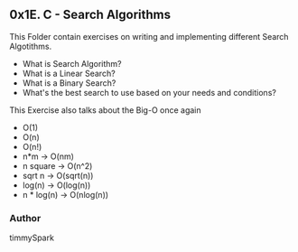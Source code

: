 ## 0x1E. C - Search Algorithms

This Folder contain exercises on writing and implementing different Search Algotithms.
- What is Search Algorithm?
- What is a Linear Search?
- What is a Binary Search?
- What's the best search to use based on your needs and conditions?

This Exercise also talks about the Big-O once again
- O(1)
- O(n)
- O(n!)
- n*m -> O(nm)
- n square -> O(n^2)
- sqrt n -> O(sqrt(n))
- log(n) -> O(log(n))
- n * log(n) -> O(nlog(n))

### Author
timmySpark
